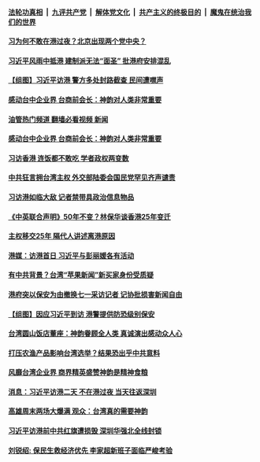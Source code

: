 ####  [法轮功真相](../../../../basic/blob/master/README.md?t=07010431) &nbsp;|&nbsp; [九评共产党](../../../../9ping.md/blob/master/README.md?t=07010431) &nbsp;|&nbsp; [解体党文化](../../../../jtdwh.md/blob/master/README.md?t=07010431)  &nbsp;|&nbsp; [共产主义的终极目的](../../../../gczydzjmd.md/blob/master/README.md?t=07010431) &nbsp;|&nbsp; [魔鬼在统治我们的世界](../../../../mgztzwmdsj.md/blob/master/README.md?t=07010431) 

#### [习为何不敢在港过夜？北京出现两个党中央？](../pages/soh55/633428.md?t=07010431) 
#### [习近平风雨中抵港 建制派无法“面圣” 批港府安排混乱](../pages/soh55/633470.md?t=07010431) 
#### [【组图】习近平访港 警方多处封路截查 民间遭噤声 ](../pages/soh55/633461.md?t=07010431) 
#### [感动台中企业界 台商前会长：神韵对人类非常重要](../pages/soh55/633440.md?t=07010431) 
#### [油管热门频道 翻墙必看视频 新闻](http://45.76.130.85:81/youtube.html?07010431)
#### [感动台中企业界 台商前会长：神韵对人类非常重要](../pages/soh55/633440.md?t=07010431) 
#### [习访香港 连饭都不敢吃 学者政权两变数](../pages/soh55/633338.md?t=07010431) 
#### [中共狂言拥台湾主权 外交部陆委会国民党罕见齐声谴责](../pages/soh55/633344.md?t=07010431) 
#### [习访港如临大敌 记者禁带具政治信息物品 ](../pages/soh55/633350.md?t=07010431) 
#### [《中英联合声明》50年不变？林保华谈香港25年变迁](../pages/soh55/633260.md?t=07010431) 
#### [主权移交25年 隔代人讲述离港原因 ](../pages/soh55/633029.md?t=07010431) 
#### [港媒：访港首日 习近平与彭丽媛各有活动](../pages/soh55/632993.md?t=07010431) 
#### [有中共背景？台湾“苹果新闻”新买家身份受质疑](../pages/soh55/632963.md?t=07010431) 
#### [港府突以保安为由撤换七一采访记者 记协批损害新闻自由](../pages/soh55/632825.md?t=07010431) 
#### [【组图】因应习近平到访  港警提供防恐级别保安](../pages/soh55/632798.md?t=07010431) 
#### [台湾圆山饭店董座：神韵眷顾全人类 真诚演出感动众人心](../pages/soh55/632807.md?t=07010431) 
#### [打压农渔产品影响台湾选举？结果恐出乎中共意料](../pages/soh55/632540.md?t=07010431) 
#### [风靡台湾企业界 商界精英盛赞神韵是精神食粮](../pages/soh55/632525.md?t=07010431) 
#### [消息：习近平访港二天 不在港过夜 当天往返深圳](../pages/soh55/632474.md?t=07010431) 
#### [高雄周末两场大爆满 观众：台湾真的需要神韵](../pages/soh55/632465.md?t=07010431) 
#### [习近平访港前中共红旗遭损毁 深圳华强北全线封锁](../pages/soh55/632393.md?t=07010431) 
#### [刘锐绍: 保民生救经济优先 李家超新班子面临严峻考验](../pages/soh55/632327.md?t=07010431) 
<img src='http://gfw-breaker.win/goodnews/indexes/soh55.md' width='0px' height='0px'/>
